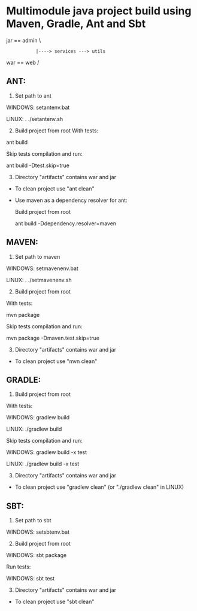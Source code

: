 # Multimodule java project build using Maven, Gradle, Ant and Sbt

jar == admin \

               |----> services ---> utils
               
war == web   /


## ANT:
1) Set path to ant

  WINDOWS: setantenv.bat

  LINUX: . ./setantenv.sh

2) Build project from root
With tests:

  ant build

Skip tests compilation and run:

  ant build -Dtest.skip=true
 
3) Directory "artifacts" contains war and jar

* To clean project use "ant clean"

* Use maven as a dependency resolver for ant:

  Build project from root

  ant build -Ddependency.resolver=maven

## MAVEN:
1) Set path to maven

  WINDOWS: setmavenenv.bat

  LINUX: . ./setmavenenv.sh

2) Build project from root

With tests:
  
  mvn package

Skip tests compilation and run:
  
  mvn package -Dmaven.test.skip=true
 
3) Directory "artifacts" contains war and jar

* To clean project use "mvn clean"

## GRADLE:
1) Build project from root

With tests:

  WINDOWS: gradlew build

  LINUX: ./gradlew build

Skip tests compilation and run:

  WINDOWS: gradlew build -x test

  LINUX: ./gradlew build -x test
 
3) Directory "artifacts" contains war and jar

* To clean project use "gradlew clean" (or "./gradlew clean" in LINUX)

## SBT:
1) Set path to sbt

  WINDOWS: setsbtenv.bat

2) Build project from root

  WINDOWS: sbt package

Run tests:

  WINDOWS: sbt test

3) Directory "artifacts" contains war and jar

* To clean project use "sbt clean"

